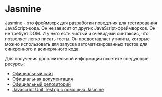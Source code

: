 # Jasmine

Jasmine - это фреймворк для разработки поведения для тестирования JavaScript-кода. Он не зависит от других JavaScript-фреймворков. Он не требует DOM. И у него есть чистый и очевидный синтаксис, что позволяет легко писать тесты. Он предоставляет утилиты, которые можно использовать для запуска автоматизированных тестов для синхронного и асинхронного кода.

Для получения дополнительной информации посетите следующие ресурсы:

- [Официальный сайт](https://jasmine.github.io/)
- [Официальная документация](https://jasmine.github.io/pages/docs_home.html)
- [Официальный репозиторий](https://github.com/jasmine/jasmine)
- [Javascript Unit Testing с помощью Jasmine](https://www.youtube.com/watch?v=rw4KlxKEENQ)
